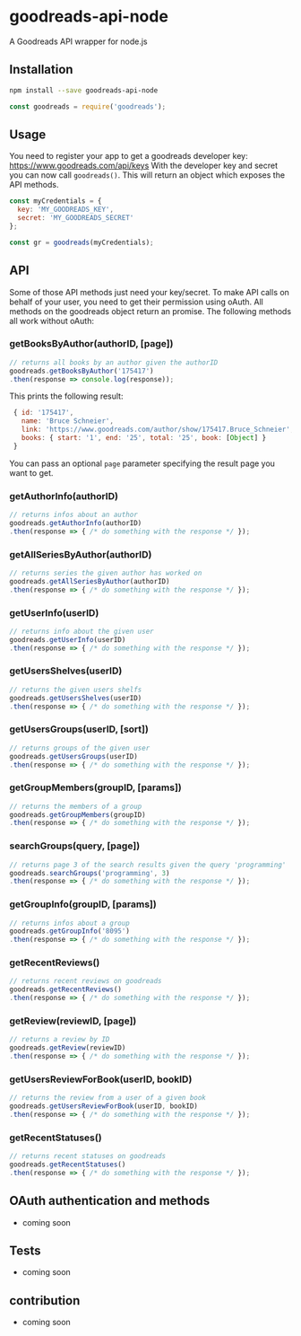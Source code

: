 # goodreads-api-node
A Goodreads API wrapper for node.js

## Installation

```bash
npm install --save goodreads-api-node
```
```js
const goodreads = require('goodreads');
```

## Usage

You need to register your app to get a goodreads developer key: https://www.goodreads.com/api/keys
With the developer key and secret you can now call `goodreads()`. This will return an object which exposes the API methods.

```js
const myCredentials = {
  key: 'MY_GOODREADS_KEY',
  secret: 'MY_GOODREADS_SECRET'
};

const gr = goodreads(myCredentials);
```
## API

Some of those API methods just need your key/secret. To make API calls on behalf of your user, you need to get their permission using oAuth. All methods on the goodreads object return an promise. The following methods all work without oAuth:

### getBooksByAuthor(authorID, [page])

```js
// returns all books by an author given the authorID
goodreads.getBooksByAuthor('175417')
.then(response => console.log(response));
```
This prints the following result:
```js
 { id: '175417',
   name: 'Bruce Schneier',
   link: 'https://www.goodreads.com/author/show/175417.Bruce_Schneier',
   books: { start: '1', end: '25', total: '25', book: [Object] }
 }
```
You can pass an optional `page` parameter specifying the result page you want to get.

### getAuthorInfo(authorID) 

```js
// returns infos about an author
goodreads.getAuthorInfo(authorID)
.then(response => { /* do something with the response */ });
```

### getAllSeriesByAuthor(authorID)

```js
// returns series the given author has worked on
goodreads.getAllSeriesByAuthor(authorID)
.then(response => { /* do something with the response */ });
```
### getUserInfo(userID)


```js
// returns info about the given user
goodreads.getUserInfo(userID)
.then(response => { /* do something with the response */ });
```

### getUsersShelves(userID)

```js
// returns the given users shelfs
goodreads.getUsersShelves(userID)
.then(response => { /* do something with the response */ });
```

### getUsersGroups(userID, [sort])

```js
// returns groups of the given user
goodreads.getUsersGroups(userID)
.then(response => { /* do something with the response */ });
```

### getGroupMembers(groupID, [params])

```js
// returns the members of a group
goodreads.getGroupMembers(groupID)
.then(response => { /* do something with the response */ });
```

### searchGroups(query, [page])

```js
// returns page 3 of the search results given the query 'programming'
goodreads.searchGroups('programming', 3)
.then(response => { /* do something with the response */ });
```

### getGroupInfo(groupID, [params])

```js
// returns infos about a group
goodreads.getGroupInfo('8095')
.then(response => { /* do something with the response */ });
```

### getRecentReviews()

```js
// returns recent reviews on goodreads
goodreads.getRecentReviews()
.then(response => { /* do something with the response */ });
```
### getReview(reviewID, [page])

```js
// returns a review by ID
goodreads.getReview(reviewID)
.then(response => { /* do something with the response */ });
```

### getUsersReviewForBook(userID, bookID)

```js
// returns the review from a user of a given book
goodreads.getUsersReviewForBook(userID, bookID)
.then(response => { /* do something with the response */ });
```

### getRecentStatuses()

```js
// returns recent statuses on goodreads
goodreads.getRecentStatuses()
.then(response => { /* do something with the response */ });
```

## OAuth authentication and methods

 - coming soon
 

## Tests

 - coming soon
 
 
## contribution

 - coming soon
